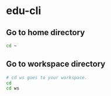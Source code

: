 # edu-cli

## Go to home directory

``` bash
cd ~
```

## Go to workspace directory

``` bash
# cd ws goes to your workspace.
cd
cd ws
```


